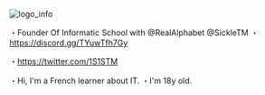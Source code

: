 ![logo_info](https://user-images.githubusercontent.com/83175091/122828907-8a53f080-d2e6-11eb-8c76-faaffd4e9789.png)

・Founder Of Informatic School with @RealAlphabet @SickleTM
・https://discord.gg/TYuwTfh7Gy

・https://twitter.com/1S1STM

・Hi, I'm a French learner about IT.
・I'm 18y old.
